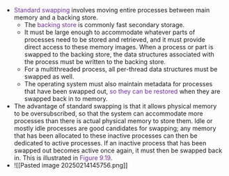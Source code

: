 
- <span style="color:rgb(112, 48, 160)">Standard swapping</span> involves moving entire processes between main memory and a backing store. 
	- The <span style="color:rgb(112, 48, 160)">backing store</span> is commonly fast secondary storage. 
	- It must be large enough to accommodate whatever parts of processes need to be stored and retrieved, and it must provide direct access to these memory images. When a process or part is swapped to the backing store, the data structures associated with the process must be written to the backing store. 
	- For a multithreaded process, all per-thread data structures must be swapped as well. 
	- The operating system must also maintain metadata for processes that have been swapped out, <span style="color:rgb(112, 48, 160)">so they can be restored</span> when they are swapped back in to memory.
- The advantage of standard swapping is that it allows physical memory to be oversubscribed, so that the system can accommodate more processes than there is actual physical memory to store them. Idle or mostly idle processes are good candidates for swapping; any memory that has been allocated to these inactive processes can then be dedicated to active processes. If an inactive process that has been swapped out becomes active once again, it must then be swapped back in. This is illustrated in <span style="color:rgb(112, 48, 160)">Figure 9.19</span>.
- ![[Pasted image 20250214145756.png]]